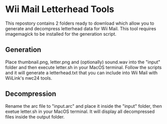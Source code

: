 # Wii Mail Letterhead Tools

This repostory contains 2 folders ready to download which allow you to generate and decompress letterhead data for Wii Mail.
This tool requires imagemagick to be installed for the generation script.

## Generation
Place thumbnail.png, letter.png and (optionally) sound.wav into the "input" folder and then execute letter.sh in your MacOS terminal.
Follow the scripts and it will generate a letterhead.txt that you can include into Wii Mail with WiiLink's nwc24 tools.

## Decompression
Rename the arc file to "input.arc" and place it inside the "input" folder, then exetue letter.sh in your MacOS terminal.
It will display all decompressed files inside the output folder.

